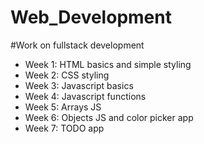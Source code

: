 # Web_Development

#Work on fullstack development

 - Week 1: HTML basics and simple styling
 - Week 2: CSS styling
 - Week 3: Javascript basics
 - Week 4: Javascript functions
 - Week 5: Arrays JS
 - Week 6: Objects JS and color picker app
 - Week 7: TODO app
 
